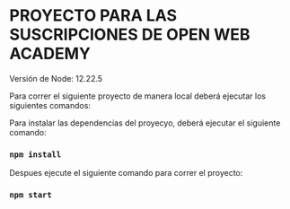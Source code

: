 # PROYECTO PARA LAS SUSCRIPCIONES DE OPEN WEB ACADEMY

Versión de Node: 12.22.5

Para correr el siguiente proyecto de manera local deberá ejecutar los siguientes comandos:

Para instalar las dependencias del proyecyo, deberá ejecutar el siguiente comando:

### `npm install`

Despues ejecute el siguiente comando para correr el proyecto:

### `npm start`
